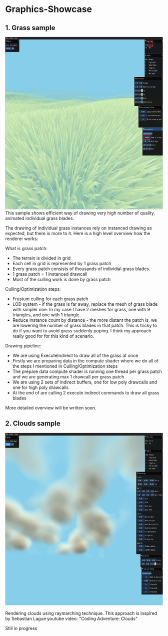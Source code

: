# Graphics-Showcase

## 1. Grass sample

<img src="Images/Grass/Showcase.png" width="975" height="550">
<br>
This sample shows efficient way of drawing very high number of quality, animated individual grass blades.

The drawing of individual grass instances rely on instanced drawing as expected, but there is more to it. 
Here is a high level overview how the renderer works:

What is grass patch:
- The terrain is divided in grid
- Each cell in grid is represented by 1 grass patch
- Every grass patch consists of thousands of individial grass blades.
- 1 grass patch = 1 instanced drawcall
- Most of the culling work is done by grass patch

Culling/Optimization steps:
 - Frustum culling for each grass patch
 - LOD system - if the grass is far away, replace the mesh of grass blade with simpler one. In my case I have 2 meshes for grass, one with 9 triangles, and one with 1 triangle.
 - Reduce instance count by distance - the more distant the patch is, we are lowering the number of grass blades in that patch. This is tricky to do if you want to avoid grass suddenly poping. I think my approach really good for for this kind of scenario.

Drawing pipeline:
- We are using ExecuteIndirect to draw all of the grass at once
- Firstly we are preparing data in the compute shader where we do all of the steps I mentioned in Culling/Optimization steps
- The prepare data compute shader is running one thread per grass patch and we are generating max 1 drawcall per grass patch
- We are using 2 sets of indirect buffers, one for low poly drawcalls and one for high poly drawcalls
- At the end of are calling 2 execute indirect commands to draw all grass blades

More detailed overview will be written soon.

## 2. Clouds sample

<img src="Images/Clouds/Showcase.png" width="975" height="550">

Rendering clouds using raymarching technique. 
This approach is inspired by Sebastian Lague youtube video: "Coding Adventure: Clouds"

Still in progress
